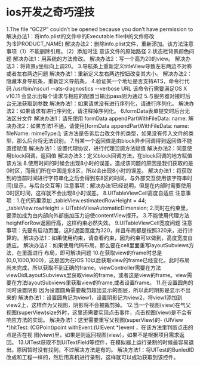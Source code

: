 # ios开发之奇巧淫技

1.The file “GCZP” couldn’t be opened because you don’t have permission to
	解决办法1：将info.plist的文件中的Executable.file中的文件修改为:$(PRODUCT_NAME)
	解决办法2：删除info.plist文件，重新添加。该方法注意事项（1）不能删除引用。（2）添加时注			   意该文件的原始路径
2.状态栏背景颜色问题
	解决办法1：用系统的方法修改。
	解决办法2：写一个高为20的view。
	解决办法3：将背景y坐标向上调20。
3.导航条上重新定义titleView导致左右两边不对称或者左右两边问题
	解决办法1：重新定义左右两边按钮改变其大小。
	解决办法2：隐藏本身导航条，重新定义导航条。
4.验证某一个地址是否支持ATS，命令行代码 /usr/bin/nscurl --ats-diagnostics --verbose URL 该命令行需要满足OS X v10.11 会显示出每个请求与相应的配置当输出pass则为通过
5.与服务器对接时后台无法获取到参数
	解决办法1：如果请求没有进行序列化，请进行序列化。
	解决办法2：如果请求有进行序列化，请注释掉序列化。
6.formData表单提交时后台无法区分文件
	解决办法1：请先使用 formData appendPartWithFileData: name:
	解决办法2：如果方法1不通，请使用[formData appendPartWithFileData: name: fileName: mimeType:]; 该方法是告诉后台改文件的类型，如果没有传入文件的类型，那么后台将无法识别。
7.当某一个返回值是由block异步回调得到返回值不能直接赋值
	解决办法1：设置代理协议，进行代理回调方法赋值
	解决办法2：同意使用block回调，返回值
	解决办法3：定义block回调方法，在block回调的地方赋值该方法
8.使用时间的时候会出现8小时的误差。造成该问题的原因是我们获取的是0时区，而我们所在中国是东8区，所以会出现8小时的误差。
	解决办法1：将获取到的当前时间进行字符串化之后会得到东8区的时间。与外部交互使用该字符串时间(显示，与后台交互等)
	注意事项：解决办法1已经说明，但是在内部时需要使用0时区时间，这样就不会出现8小时误差。
8.UITableViewCell高度自适应
	注意事项：1.在代码里添加 _tableView.estimatedRowHeight = 44;
    _tableView.rowHeight = UITableViewAutomaticDimension;
		2.同时在约束里，要添加成为由内部向外部施加压力迫使contentView撑开。
		3.不能使用代理方法heightForRow返回行高，这样约束必然失效。
9.UITableViewCell宽度问题
	注意事项：先要有启动页面，这时返回宽度为320，并且布局都是按照320来，进行计算的。
	解决办法1：如果使用约束，请查看约束，因为约束可以做到，高度宽度自适应。
	解决办法2：如果使用代码布局，那么要在cell里面重写layoutSubviews方法，在里面进行		布局，即可解决问题
10.在获取view的frame时总是(0,0,1000,1000)，这是因为在iOS 10以后获取view的frame已经变化，此时布局尚未完成，所以获取不到正确的frame。viewController需要在方法viewDidLayoutSubviews里获取view的frame，或者这是view的frame。view需要在方法layoutSubviews里获取view的frame,或者设置frame。
11.在设置圆角的同时设置阴影
	因为设置圆角需要裁剪超出显示的图层，所以此时阴影是显示不出来的
	解决办法1：设置圆角记为view1，设置阴影记为view2，将view1添加到view2上，这样作为父视图，阴影将不会被裁剪掉。
12.当一个视图(view)在气父视图(superView)size外时，这里还需要实现点击事件，点击视图(view)是不会有响应方法的实现。
	解决办法1：这里需要重写父视图(superView)的- (UIView *)hitTest:				(CGPoint)point withEvent:(UIEvent *)event ，在该方法里判断点击的点是否在视	图(view)里，如果是则返回视图(view)，如果不是根据项目需求返回。
13.UITest获取不到UITextField等控件，在模拟器上运行录制的时候最容易退出。原因暂时没有找到，不过解决方法是有的。
	解决方法1：将UITest的BunledID改成和工程一样的，然后用真机进行录制，这样就可以成功获取到该控件。


